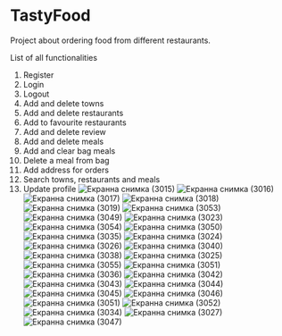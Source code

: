 
# TastyFood
Project about ordering food from different restaurants.

List of all functionalities

   1. Register
   2. Login
   3. Logout
   4. Add and delete towns
   5. Add and delete restaurants
   6. Add to favourite restaurants
   7. Add and delete review
   8. Add and delete meals
   9. Add and clear bag meals
   10. Delete a meal from bag
   11. Add address for orders
   12. Search towns, restaurants and meals
   13. Update profile
 ![Екранна снимка (3015)](https://user-images.githubusercontent.com/82385604/160587741-23758eb3-e6f3-4f5c-ab99-bb43d3fab939.png)
 ![Екранна снимка (3016)](https://user-images.githubusercontent.com/82385604/160587980-b3a761b3-2842-47c0-8e01-d303c601e1e2.png)
 ![Екранна снимка (3017)](https://user-images.githubusercontent.com/82385604/160588033-612f581e-d410-410d-bf4d-76371b87e936.png)
 ![Екранна снимка (3018)](https://user-images.githubusercontent.com/82385604/160588507-82cb4d64-778e-4550-bf3b-4529301a71b5.png)
 ![Екранна снимка (3019)](https://user-images.githubusercontent.com/82385604/160588581-7caa54a8-1a95-4f6a-8b6c-e8e8b77edc11.png)
 ![Екранна снимка (3053)](https://user-images.githubusercontent.com/82385604/160588973-4c6ae165-d896-4334-95da-f3df1c16daa9.png)
 ![Екранна снимка (3049)](https://user-images.githubusercontent.com/82385604/160589248-74506307-0da8-4e7c-b1e3-f137441dcb48.png)
 ![Екранна снимка (3023)](https://user-images.githubusercontent.com/82385604/160589379-88a316e9-9416-4a08-9e45-ed5eebba3808.png)
 ![Екранна снимка (3054)](https://user-images.githubusercontent.com/82385604/160589035-fd9d8303-4460-4511-808e-d4f9dc3588d1.png)
 ![Екранна снимка (3050)](https://user-images.githubusercontent.com/82385604/160589326-ec1c6a0b-e026-44c3-9f22-58335b5e64a6.png)
 ![Екранна снимка (3035)](https://user-images.githubusercontent.com/82385604/160589604-d42ac2f9-b1b9-4b2d-bf6d-30d8f3e8a97c.png)
 ![Екранна снимка (3024)](https://user-images.githubusercontent.com/82385604/160590764-738f66c6-8233-483b-99a2-f5a5000b0c8c.png)
 ![Екранна снимка (3026)](https://user-images.githubusercontent.com/82385604/160591666-c24f1c65-5cc9-4bb7-98ba-c83f4d500904.png)
 ![Екранна снимка (3040)](https://user-images.githubusercontent.com/82385604/160591526-e5c9aa91-0d22-4844-ac0a-e58c28f36f75.png)
 ![Екранна снимка (3038)](https://user-images.githubusercontent.com/82385604/160591737-7b59e68d-330b-41ef-8a86-3814916a35bc.png)
 ![Екранна снимка (3025)](https://user-images.githubusercontent.com/82385604/160591823-62a71ddb-8794-4dfb-9c39-dbc301dd7281.png)
 ![Екранна снимка (3055)](https://user-images.githubusercontent.com/82385604/160591898-f8fb17fb-1ef9-40e3-95ef-71fdcf264f5b.png)
 ![Екранна снимка (3051)](https://user-images.githubusercontent.com/82385604/160592695-5a084a20-a8f1-4d77-8f40-78000fa64d34.png)
 ![Екранна снимка (3036)](https://user-images.githubusercontent.com/82385604/160592104-1d350975-e329-4fe8-b0e8-d58cf18a8f90.png)
 ![Екранна снимка (3042)](https://user-images.githubusercontent.com/82385604/160592157-8af5df1f-93d8-4b0c-a757-97f17d04ac38.png)
 ![Екранна снимка (3043)](https://user-images.githubusercontent.com/82385604/160592341-a8c6cca4-01eb-4968-a448-346d06e58a23.png)
 ![Екранна снимка (3044)](https://user-images.githubusercontent.com/82385604/160592389-69d24db9-5b31-4731-8942-e1c34962a6dc.png)
 ![Екранна снимка (3045)](https://user-images.githubusercontent.com/82385604/160592448-7231065a-ead6-424a-a790-00d87a9c5336.png)
 ![Екранна снимка (3046)](https://user-images.githubusercontent.com/82385604/160592508-906aef62-f8ee-4102-b72d-698dbc606c67.png)
 ![Екранна снимка (3051)](https://user-images.githubusercontent.com/82385604/160593006-7635b554-15d8-49c8-a1c7-2495f6087fc2.png)
 ![Екранна снимка (3052)](https://user-images.githubusercontent.com/82385604/160593106-8d17fa89-c116-4240-8625-01f19f660120.png)
 ![Екранна снимка (3034)](https://user-images.githubusercontent.com/82385604/160593488-b621049d-3f66-40ac-8ba8-a4fc2b5a7099.png)
 ![Екранна снимка (3027)](https://user-images.githubusercontent.com/82385604/160593542-6bc8c9aa-85a9-4fd7-8eb2-3f7806d53b7b.png)
 ![Екранна снимка (3047)](https://user-images.githubusercontent.com/82385604/160593615-5c80593b-11af-4919-b3fa-077be17df38e.png)










 

















 




   
